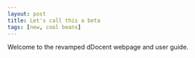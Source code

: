 ```yaml
---
layout: post
title: Let's call this a beta
tags: [new, cool beans]
---
```


Welcome to the revamped dDocent webpage and user guide.  
